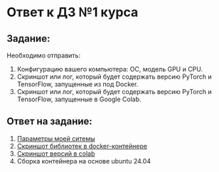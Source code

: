 # Ответ к ДЗ №1 курса

## Задание:
Необходимо отправить:
1) Конфигурацию вашего компьютера: ОС, модель GPU и CPU.
2) Скриншот или лог, который будет содержать версию PyTorch и TensorFlow, запущенные из под Docker.
3) Скриншот или лог, который будет содержать версию PyTorch и TensorFlow, запущенные в Google Colab.

## Ответ на задание:
1) [Параметры моей ситемы](https://github.com/Che3108/otus_cv_adv/blob/main/lesson_1/info_OS_CPU_GPU.png)
2) [Скриншот библиотек в docker-контейнере](https://github.com/Che3108/otus_cv_adv/blob/main/lesson_1/torch_tf_in_docker.png)
3) [Скриншот версий в colab](https://github.com/Che3108/otus_cv_adv/blob/main/lesson_1/torch_tf_in_colab.png)
4) Сборка контейнера на основе ubuntu 24.04
